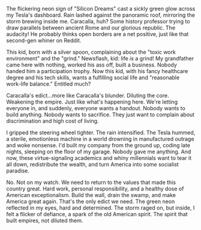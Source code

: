 The flickering neon sign of "Silicon Dreams" cast a sickly green glow across my Tesla's dashboard. Rain lashed against the panoramic roof, mirroring the storm brewing inside me. Caracalla, huh? Some history professor trying to draw parallels between ancient Rome and our glorious republic. The audacity! He probably thinks open borders are a net positive, just like that second-gen whiner on Reddit.

This kid, born with a silver spoon, complaining about the "toxic work environment" and the "grind." Newsflash, kid: life *is* a grind! My grandfather came here with nothing, worked his ass off, built a business. Nobody handed him a participation trophy. Now this kid, with his fancy healthcare degree and his tech skills, wants a fulfilling social life and "reasonable work-life balance." Entitled much?

Caracalla's edict...more like Caracalla's blunder. Diluting the core. Weakening the empire. Just like what's happening here. We're letting everyone in, and suddenly, everyone wants a handout. Nobody wants to build anything. Nobody wants to sacrifice. They just want to complain about discrimination and high cost of living.

I gripped the steering wheel tighter. The rain intensified. The Tesla hummed, a sterile, emotionless machine in a world drowning in manufactured outrage and woke nonsense. I'd built my company from the ground up, coding late nights, sleeping on the floor of my garage. Nobody gave me anything. And now, these virtue-signaling academics and whiny millennials want to tear it all down, redistribute the wealth, and turn America into some socialist paradise.

No. Not on my watch. We need to return to the values that made this country great. Hard work, personal responsibility, and a healthy dose of American exceptionalism. Build the wall, drain the swamp, and make America great again. That's the only edict we need. The green neon reflected in my eyes, hard and determined. The storm raged on, but inside, I felt a flicker of defiance, a spark of the old American spirit. The spirit that built empires, not diluted them.